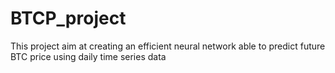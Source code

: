 # BTCP_project
This project aim at creating an efficient neural network able to predict future BTC price using daily time series data
